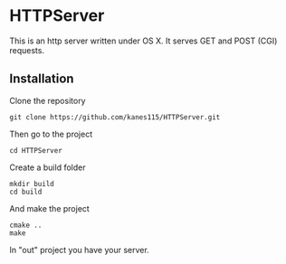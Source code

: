 # HTTPServer

This is an http server written under OS X. It serves GET and POST (CGI) requests.

## Installation
Clone the repository
```
git clone https://github.com/kanes115/HTTPServer.git
```
Then go to the project
```
cd HTTPServer
```
Create a build folder
```
mkdir build
cd build
```
And make the project
```
cmake ..
make
```
In "out" project you have your server.
